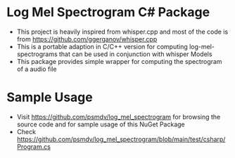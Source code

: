 # Log Mel Spectrogram C# Package

- This project is heavily inspired from whisper.cpp and most of the code is from https://github.com/ggerganov/whisper.cpp
- This is a portable adaption in C/C++ version for computing log-mel-spectrograms that can be used in conjunction with whisper Models
- This package provides simple wrapper for computing the spectrogram of a audio file

# Sample Usage

- Visit https://github.com/psmdv/log_mel_spectrogram for browsing the source code and for sample usage of this NuGet Package
- Check https://github.com/psmdv/log_mel_spectrogram/blob/main/test/csharp/Program.cs
